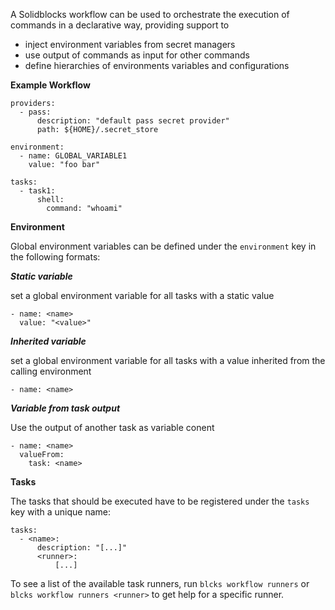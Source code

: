 A Solidblocks workflow can be used to orchestrate the execution of commands in a declarative way, providing support to

* inject environment variables from secret managers
* use output of commands as input for other commands
* define hierarchies of environments variables and configurations

**Example Workflow**

```
providers:
  - pass:
      description: "default pass secret provider"
      path: ${HOME}/.secret_store

environment:
  - name: GLOBAL_VARIABLE1
    value: "foo bar"

tasks:
  - task1:
      shell:
        command: "whoami"
```

**Environment**

Global environment variables can be defined under the `environment` key in the following formats:

***Static variable***

set a global environment variable for all tasks with a static value

```
- name: <name>
  value: "<value>"
```

***Inherited variable***

set a global environment variable for all tasks with a value inherited from the calling environment

```
- name: <name>
```

***Variable from task output***

Use the output of another task as variable conent

```
- name: <name>
  valueFrom:
    task: <name>
```

**Tasks**

The tasks that should be executed have to be registered  under the `tasks` key with a unique name:

```
tasks:
  - <name>:
      description: "[...]"
      <runner>:
          [...]
```

To see a list of the available task runners, run `blcks workflow runners` or `blcks workflow runners <runner>` to get help for a specific runner.